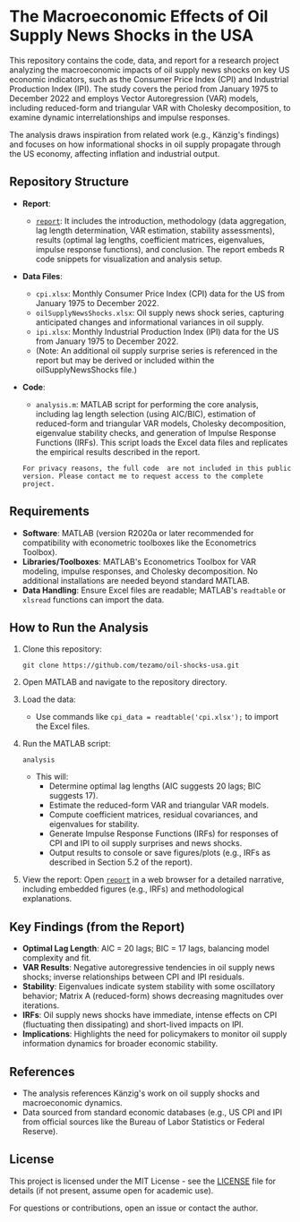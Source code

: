 # The Macroeconomic Effects of Oil Supply News Shocks in the USA

This repository contains the code, data, and report for a research project analyzing the macroeconomic impacts of oil supply news shocks on key US economic indicators, such as the Consumer Price Index (CPI) and Industrial Production Index (IPI). The study covers the period from January 1975 to December 2022 and employs Vector Autoregression (VAR) models, including reduced-form and triangular VAR with Cholesky decomposition, to examine dynamic interrelationships and impulse responses.

The analysis draws inspiration from related work (e.g., Känzig's findings) and focuses on how informational shocks in oil supply propagate through the US economy, affecting inflation and industrial output.

## Repository Structure

- **Report**: 
  - [`report`](https://tezamo.github.io/oil-shocks-usa/report.html):  It includes the introduction, methodology (data aggregation, lag length determination, VAR estimation, stability assessments), results (optimal lag lengths, coefficient matrices, eigenvalues, impulse response functions), and conclusion. The report embeds R code snippets for visualization and analysis setup.

- **Data Files**:
  - `cpi.xlsx`: Monthly Consumer Price Index (CPI) data for the US from January 1975 to December 2022.
  - `oilSupplyNewsShocks.xlsx`: Oil supply news shock series, capturing anticipated changes and informational variances in oil supply.
  - `ipi.xlsx`: Monthly Industrial Production Index (IPI) data for the US from January 1975 to December 2022.
  - (Note: An additional oil supply surprise series is referenced in the report but may be derived or included within the oilSupplyNewsShocks file.)

- **Code**:
  - `analysis.m`: MATLAB script for performing the core analysis, including lag length selection (using AIC/BIC), estimation of reduced-form and triangular VAR models, Cholesky decomposition, eigenvalue stability checks, and generation of Impulse Response Functions (IRFs). This script loads the Excel data files and replicates the empirical results described in the report.

  ```
  For privacy reasons, the full code  are not included in this public version. Please contact me to request access to the complete project.
  ```


## Requirements

- **Software**: MATLAB (version R2020a or later recommended for compatibility with econometric toolboxes like the Econometrics Toolbox).
- **Libraries/Toolboxes**: MATLAB's Econometrics Toolbox for VAR modeling, impulse responses, and Cholesky decomposition. No additional installations are needed beyond standard MATLAB.
- **Data Handling**: Ensure Excel files are readable; MATLAB's `readtable` or `xlsread` functions can import the data.

## How to Run the Analysis

1. Clone this repository:
   ```
   git clone https://github.com/tezamo/oil-shocks-usa.git
   ```
   
2. Open MATLAB and navigate to the repository directory.

3. Load the data:
   - Use commands like `cpi_data = readtable('cpi.xlsx');` to import the Excel files.

4. Run the MATLAB script:
   ```
   analysis
   ```
   - This will:
     - Determine optimal lag lengths (AIC suggests 20 lags; BIC suggests 17).
     - Estimate the reduced-form VAR and triangular VAR models.
     - Compute coefficient matrices, residual covariances, and eigenvalues for stability.
     - Generate Impulse Response Functions (IRFs) for responses of CPI and IPI to oil supply surprises and news shocks.
     - Output results to console or save figures/plots (e.g., IRFs as described in Section 5.2 of the report).

5. View the report: Open [`report`](https://tezamo.github.io/oil-shocks-usa/report.html)  in a web browser for a detailed narrative, including embedded figures (e.g., IRFs) and methodological explanations.

## Key Findings (from the Report)

- **Optimal Lag Length**: AIC = 20 lags; BIC = 17 lags, balancing model complexity and fit.
- **VAR Results**: Negative autoregressive tendencies in oil supply news shocks; inverse relationships between CPI and IPI residuals.
- **Stability**: Eigenvalues indicate system stability with some oscillatory behavior; Matrix A (reduced-form) shows decreasing magnitudes over iterations.
- **IRFs**: Oil supply news shocks have immediate, intense effects on CPI (fluctuating then dissipating) and short-lived impacts on IPI.
- **Implications**: Highlights the need for policymakers to monitor oil supply information dynamics for broader economic stability.


## References

- The analysis references Känzig's work on oil supply shocks and macroeconomic dynamics.
- Data sourced from standard economic databases (e.g., US CPI and IPI from official sources like the Bureau of Labor Statistics or Federal Reserve).

## License

This project is licensed under the MIT License - see the [LICENSE](LICENSE) file for details (if not present, assume open for academic use).

For questions or contributions, open an issue or contact the author.